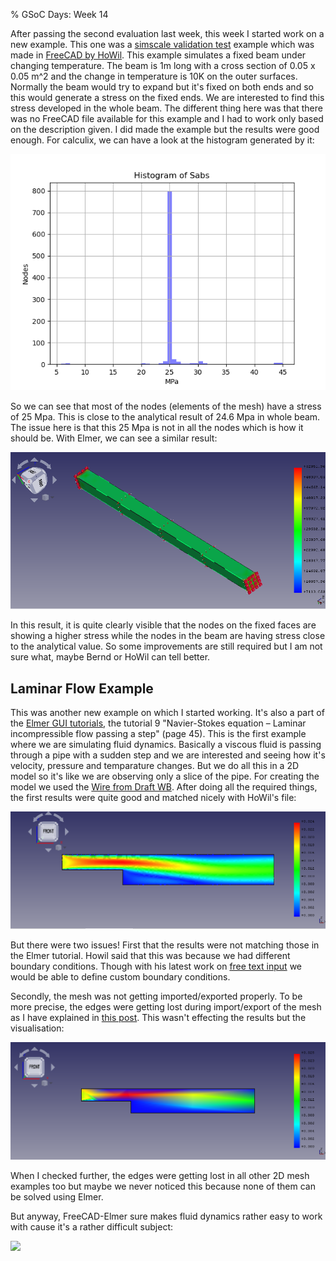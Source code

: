 % GSoC Days: Week 14

After passing the second evaluation last week, this week I started work on a new example. This one was a [simscale validation test](https://www.simscale.com/docs/validation-cases/fixed-beam-under-changing-temperature/) example which was made in [FreeCAD by HoWil](https://forum.freecadweb.org/viewtopic.php?f=18&t=22576&start=120#p194595).
This example simulates a fixed beam under changing temperature. The beam is 1m long with a cross section of 0.05 x 0.05 m^2 and the change in temperature is 10K on the outer surfaces. Normally the beam would try to expand but it's fixed on both ends and so this would generate a stress on the fixed ends. We are interested to find this stress developed in the whole beam.
The different thing here was that there was no FreeCAD file available for this example and I had to work only based on the description given. I did made the example but the results were good enough.
For calculix, we can have a look at the histogram generated by it:

![](ccx_vonmisses_thermomech.png)

So we can see that most of the nodes (elements of the mesh) have a stress of 25 Mpa. This is close to the analytical result of 24.6 Mpa in whole beam. The issue here is that this 25 Mpa is not in all the nodes which is how it should be.
With Elmer, we can see a similar result:

![](elmer_clamped_beam_in_mks.png)

In this result, it is quite clearly visible that the nodes on the fixed faces are showing a higher stress while the nodes in the beam are having stress close to the analytical value. So some improvements are still required but I am not sure what, maybe Bernd or HoWil can tell better.

## Laminar Flow Example

This was another new example on which I started working. It's also a part of the [Elmer GUI tutorials](https://www.nic.funet.fi/pub/sci/physics/elmer/doc/ElmerTutorials.pdf), the tutorial 9 "Navier-Stokes equation – Laminar incompressible flow passing a step" (page 45). This is the first example where we are simulating fluid dynamics. Basically a viscous fluid is passing through a pipe with a sudden step and we are interested and seeing how it's velocity, pressure and temparature changes.
But we do all this in a 2D model so it's like we are observing only a slice of the pipe. For creating the model we used the [Wire from Draft WB](https://wiki.freecadweb.org/Draft_Wire).
After doing all the required things, the first results were quite good and matched nicely with HoWil's file:

![](flow_step_results.png)

But there were two issues! First that the results were not matching those in the Elmer tutorial. Howil said that this was because we had different boundary conditions. Though with his latest work on [free text input](https://forum.freecadweb.org/viewtopic.php?f=18&t=48867&start=10#p420614) we would be able to define custom boundary conditions.

Secondly, the mesh was not getting imported/exported properly. To be more precise, the edges were getting lost during import/export of the mesh as I have explained in [this post](https://forum.freecadweb.org/viewtopic.php?f=18&t=44705&start=500#p422779). This wasn't effecting the results but the visualisation:

![](flow_step_no_edges.png)

When I checked further, the edges were getting lost in all other 2D mesh examples too but maybe we never noticed this because none of them can be solved using Elmer.

But anyway, FreeCAD-Elmer sure makes fluid dynamics rather easy to work with cause it's a rather difficult subject:

[![](https://imgs.xkcd.com/comics/quantum.png)](https://explainxkcd.com/wiki/index.php/1861:_Quantum)
